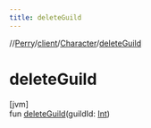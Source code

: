 ```yaml
---
title: deleteGuild
---
```

//[Perry](../../../index.html)/[client](../index.html)/[Character](index.html)/[deleteGuild](delete-guild.html)



# deleteGuild



[jvm]\
fun [deleteGuild](delete-guild.html)(guildId: [Int](https://kotlinlang.org/api/latest/jvm/stdlib/kotlin/-int/index.html))




